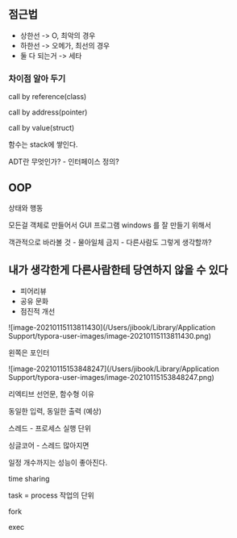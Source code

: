 ## 점근법

- 상한선 -> O, 최악의 경우
- 하한선 -> 오메가, 최선의 경우
- 둘 다 되는거 -> 세타





### 차이점 알아 두기

call by reference(class)

call by address(pointer)

call by value(struct)



함수는 stack에 쌓인다.



ADT란 무엇인가? - 인터페이스 정의?





## OOP

상태와 행동

모든걸 객체로 만들어서 GUI 프로그램 windows 를 잘 만들기 위해서



객관적으로 바라볼 것 - 물아일체 금지 - 다른사람도 그렇게 생각할까?



## 내가 생각한게 다른사람한테 당연하지 않을 수 있다

- 피어리뷰
- 공유 문화
- 점진적 개선



![image-20210115113811430](/Users/jibook/Library/Application Support/typora-user-images/image-20210115113811430.png)



왼쪽은 포인터



![image-20210115153848247](/Users/jibook/Library/Application Support/typora-user-images/image-20210115153848247.png)





리엑티브 선언문, 함수형 이유





동일한 입력, 동일한 출력 (예상)





스레드 - 프로세스 실행 단위



싱글코어 - 스레드 많아지면

일정 개수까지는 성능이 좋아진다. 

time sharing 



task = process 작업의 단위



fork

exec